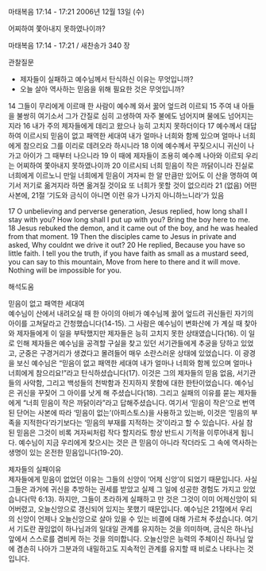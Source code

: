 마태복음 17:14 - 17:21 
2006년 12월 13일 (수)

어찌하여 쫓아내지 못하였나이까?



마태복음 17:14 - 17:21 / 새찬송가 340 장


관찰질문
- 제자들이 실패하고 예수님께서 탄식하신 이유는 무엇입니까?
- 오늘 살아 역사하는 믿음을 위해 필요한 것은 무엇입니까?

14 그들이 무리에게 이르매 한 사람이 예수께 와서 꿇어 엎드려 이르되 15 주여 내 아들을 불쌍히 여기소서 그가 간질로 심히 고생하여 자주 불에도 넘어지며 물에도 넘어지는지라 16 내가 주의 제자들에게 데리고 왔으나 능히 고치지 못하더이다 17 예수께서 대답하여 이르시되 믿음이 없고 패역한 세대여 내가 얼마나 너희와 함께 있으며 얼마나 너희에게 참으리요 그를 이리로 데려오라 하시니라 18 이에 예수께서 꾸짖으시니 귀신이 나가고 아이가 그 때부터 나으니라 19 이 때에 제자들이 조용히 예수께 나아와 이르되 우리는 어찌하여 쫓아내지 못하였나이까 20 이르시되 너희 믿음이 작은 까닭이니라 진실로 너희에게 이르노니 만일 너희에게 믿음이 겨자씨 한 알 만큼만 있어도 이 산을 명하여 여기서 저기로 옮겨지라 하면 옮겨질 것이요 또 너희가 못할 것이 없으리라 21 (없음) 어떤 사본에, 21절 ‘기도와 금식이 아니면 이런 유가 나가지 아니하느니라’가 있음

17  O unbelieving and perverse generation, Jesus replied, how long shall I stay with you? How long shall I put up with you? Bring the boy here to me. 18  Jesus rebuked the demon, and it came out of the boy, and he was healed from that moment. 19  Then the disciples came to Jesus in private and asked, Why couldnt we drive it out? 20  He replied, Because you have so little faith. I tell you the truth, if you have faith as small as a mustard seed, you can say to this mountain, Move from here to there and it will move. Nothing will be impossible for you.

해석도움





믿음이 없고 패역한 세대여  
예수님이 산에서 내려오실 때 한 아이의 아비가 예수님께 꿇어 엎드려 귀신들린 자기의 아이를 고쳐달라고 간청했습니다(14-15). 그 사람은 예수님이 변화산에 가 계실 때 찾아와 제자들에게 이 일을 부탁했지만 제자들은 능히 고치지 못한 상태였습니다(16). 이 일로 인해 제자들은 예수님을 공격할 구실을 찾고 있던 서기관들에게 추궁을 당하고 있었고, 군중은 구경거리가 생겼다고 몰려들어 매우 소란스러운 상태에 있었습니다. 이 광경을 보신 예수님은 “믿음이 없고 패역한 세대여 내가 얼마나 너희와 함께 있으며 얼마나 너희에게 참으리요!”라고 탄식하셨습니다(17). 이것은 그의 제자들의 믿음 없음, 서기관들의 사악함, 그리고 백성들의 천박함과 진지하지 못함에 대한 한탄이었습니다. 예수님은 귀신을 꾸짖어 그 아이를 낫게 해 주셨습니다(18). 그리고 실패의 이유를 묻는 제자들에게 “너희 믿음이 작은 까닭이라”라고 답해주셨습니다. 여기서 ‘믿음이 작은’으로 번역된 단어는 사본에 따라 ‘믿음이 없는’(아피스토스)을 사용하고 있는바, 이것은 ‘믿음의 부족을 지적한다’라기보다는 ‘믿음의 부재를 지적하는 것’이라고 할 수 있습니다. 사실 참된 믿음은 그것이 비록 겨자씨처럼 작다 할지라도 항상 반드시 기적을 이루어내게 됩니다. 예수님이 지금 우리에게 찾으시는 것은 큰 믿음이 아니라 작더라도 그 속에 역사하는 생명이 있는 온전한 믿음입니다(19-20).   

제자들의 실패이유  
제자들에게 믿음이 없었던 이유는 그들의 신앙이 ‘어제 신앙’이 되었기 때문입니다. 사실 그들은 과거에 귀신을 추방하는 권세를 받았고 실제 그 일에 성공한 경험도 가지고 있었습니다(막 6:13). 하지만, 그들이 초라하게 실패하고 만 것은 그것이 이미 어제신앙이 되어버렸고, 오늘신앙으로 갱신되어 있지는 못했기 때문입니다. 예수님은 21절에서 우리의 신앙이 언제나 오늘신앙으로 살아 있을 수 있는 비결에 대해 가르쳐 주셨습니다. 여기서 기도란 끊임없이 하나님과의 일대일 관계를 유지하는 것을 의미하며, 금식은 하나님 앞에서 스스로를 겸비케 하는 것을 의미합니다. 오늘신앙은 능력의 주체이신 하나님 앞에 겸손히 나아가 그분과의 내밀하고도 지속적인 관계를 유지할 때 비로소 나타나는 것입니다.
